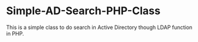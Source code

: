 # Simple-AD-Search-PHP-Class
This is a simple class to do search in Active Directory though LDAP function in PHP. 
